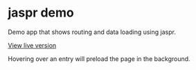 # jaspr demo

Demo app that shows routing and data loading using jaspr.

[View live version](https://dart-web-demo.herokuapp.com/)

Hovering over an entry will preload the page in the background.